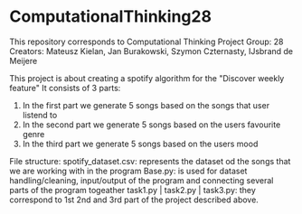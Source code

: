 # ComputationalThinking28
This repository corresponds to Computational Thinking Project
Group: 28
Creators: Mateusz Kielan, Jan Burakowski, Szymon Czternasty, IJsbrand de Meijere

This project is about creating a spotify algorithm for the "Discover weekly feature"
It consists of 3 parts:
  1. In the first part we generate 5 songs based on the songs that user listend to
  2. In the second part we generate 5 songs based on the users favourite genre
  3. In the third part we generate 5 songs based on the users mood
  
File structure:
  spotify_dataset.csv: represents the dataset od the songs that we are working with in the program
  Base.py: is used for dataset handling/cleaning, input/output of the program and connecting several parts of the program togeather
  task1.py | task2.py | task3.py: they correspond to 1st 2nd and 3rd part of the project described above.
  
 
